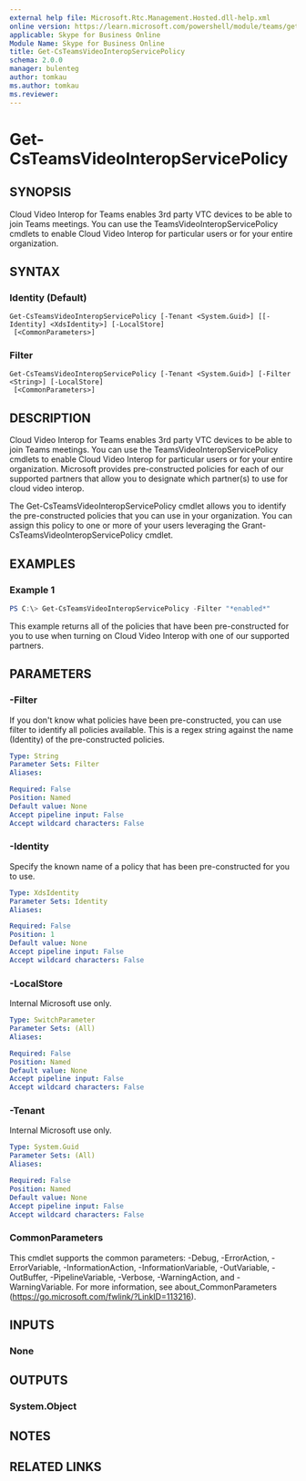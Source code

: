 ```yaml
---
external help file: Microsoft.Rtc.Management.Hosted.dll-help.xml
online version: https://learn.microsoft.com/powershell/module/teams/get-csteamsvideointeropservicepolicy
applicable: Skype for Business Online
Module Name: Skype for Business Online
title: Get-CsTeamsVideoInteropServicePolicy
schema: 2.0.0
manager: bulenteg
author: tomkau
ms.author: tomkau
ms.reviewer:
---
```


# Get-CsTeamsVideoInteropServicePolicy

## SYNOPSIS

Cloud Video Interop for Teams enables 3rd party VTC devices to be able to join Teams meetings.  You can use the TeamsVideoInteropServicePolicy cmdlets to enable Cloud Video Interop for particular users or for your entire organization.

## SYNTAX

### Identity (Default)
```
Get-CsTeamsVideoInteropServicePolicy [-Tenant <System.Guid>] [[-Identity] <XdsIdentity>] [-LocalStore]
 [<CommonParameters>]
```

### Filter
```
Get-CsTeamsVideoInteropServicePolicy [-Tenant <System.Guid>] [-Filter <String>] [-LocalStore]
 [<CommonParameters>]
```

## DESCRIPTION
Cloud Video Interop for Teams enables 3rd party VTC devices to be able to join Teams meetings.  You can use the TeamsVideoInteropServicePolicy cmdlets to enable Cloud Video Interop for particular users or for your entire organization.  Microsoft provides pre-constructed policies for each of our supported partners that allow you to designate which partner(s) to use for cloud video interop.  

The Get-CsTeamsVideoInteropServicePolicy cmdlet allows you to identify the pre-constructed policies that you can use in your organization.  You can assign this policy to one or more of your users leveraging the Grant-CsTeamsVideoInteropServicePolicy cmdlet.

## EXAMPLES

### Example 1
```powershell
PS C:\> Get-CsTeamsVideoInteropServicePolicy -Filter "*enabled*"
```

This example returns all of the policies that have been pre-constructed for you to use when turning on Cloud Video Interop with one of our supported partners.

## PARAMETERS

### -Filter
If you don't know what policies have been pre-constructed, you can use filter to identify all policies available.  This is a regex string against the name (Identity) of the pre-constructed policies.

```yaml
Type: String
Parameter Sets: Filter
Aliases:

Required: False
Position: Named
Default value: None
Accept pipeline input: False
Accept wildcard characters: False
```

### -Identity
Specify the known name of a policy that has been pre-constructed for you to use.

```yaml
Type: XdsIdentity
Parameter Sets: Identity
Aliases:

Required: False
Position: 1
Default value: None
Accept pipeline input: False
Accept wildcard characters: False
```

### -LocalStore
Internal Microsoft use only.

```yaml
Type: SwitchParameter
Parameter Sets: (All)
Aliases:

Required: False
Position: Named
Default value: None
Accept pipeline input: False
Accept wildcard characters: False
```

### -Tenant
Internal Microsoft use only.

```yaml
Type: System.Guid
Parameter Sets: (All)
Aliases:

Required: False
Position: Named
Default value: None
Accept pipeline input: False
Accept wildcard characters: False
```

### CommonParameters
This cmdlet supports the common parameters: -Debug, -ErrorAction, -ErrorVariable, -InformationAction, -InformationVariable, -OutVariable, -OutBuffer, -PipelineVariable, -Verbose, -WarningAction, and -WarningVariable.
For more information, see about_CommonParameters (https://go.microsoft.com/fwlink/?LinkID=113216).

## INPUTS

### None


## OUTPUTS

### System.Object

## NOTES

## RELATED LINKS
